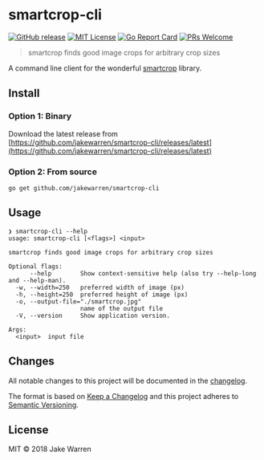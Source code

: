# smartcrop-cli

[![GitHub release](http://img.shields.io/github/release/jakewarren/smartcrop-cli.svg?style=flat-square)](https://github.com/jakewarren/smartcrop-cli/releases])
[![MIT License](http://img.shields.io/badge/license-MIT-blue.svg?style=flat-square)](https://github.com/jakewarren/smartcrop-cli/blob/master/LICENSE)
[![Go Report Card](https://goreportcard.com/badge/github.com/jakewarren/smartcrop-cli)](https://goreportcard.com/report/github.com/jakewarren/smartcrop-cli)
[![PRs Welcome](https://img.shields.io/badge/PRs-welcome-brightgreen.svg?style=shields)](http://makeapullrequest.com)
> smartcrop finds good image crops for arbitrary crop sizes

A command line client for the wonderful [smartcrop](https://github.com/muesli/smartcrop) library.

## Install
### Option 1: Binary

Download the latest release from [https://github.com/jakewarren/smartcrop-cli/releases/latest](https://github.com/jakewarren/smartcrop-cli/releases/latest)

### Option 2: From source

```
go get github.com/jakewarren/smartcrop-cli
```

## Usage
```
❯ smartcrop-cli --help
usage: smartcrop-cli [<flags>] <input>

smartcrop finds good image crops for arbitrary crop sizes

Optional flags:
      --help        Show context-sensitive help (also try --help-long and --help-man).
  -w, --width=250   preferred width of image (px)
  -h, --height=250  preferred height of image (px)
  -o, --output-file="./smartcrop.jpg"  
                    name of the output file
  -V, --version     Show application version.

Args:
  <input>  input file
```
## Changes

All notable changes to this project will be documented in the [changelog].

The format is based on [Keep a Changelog](http://keepachangelog.com/) and this project adheres to [Semantic Versioning](http://semver.org/).

## License

MIT © 2018 Jake Warren

[changelog]: https://github.com/jakewarren/smartcrop-cli/blob/master/CHANGELOG.md
